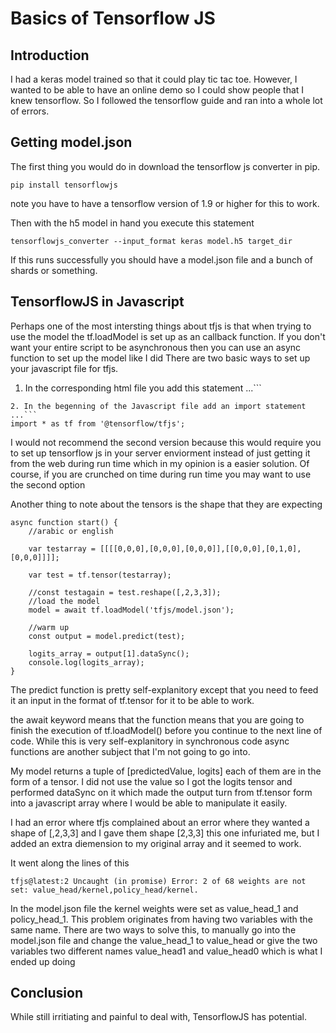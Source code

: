 
# Basics of Tensorflow JS

## Introduction
I had a keras model trained so that it could play tic tac toe. However, I wanted to be able to have an online demo so I could show people that I knew tensorflow. So I followed the tensorflow guide and ran into a whole lot of errors.

## Getting model.json
The first thing you would do in download the tensorflow js converter in pip.
```
pip install tensorflowjs
```
note you have to have a tensorflow version of 1.9 or higher for this to work.

Then with the h5 model in hand you execute this statement
```
tensorflowjs_converter --input_format keras model.h5 target_dir
```
If this runs successfully you should have a model.json file and a bunch of shards or something.
## TensorflowJS in Javascript
Perhaps one of the most intersting things about tfjs is that when trying to use the model the tf.loadModel is set up as an callback function. If you don't want your entire script to be asynchronous then you can use an async function to set up the model like I did	
There are two basic ways to set up your javascript file for tfjs.
1. In the corresponding html file you add this statement
...```
<script src="https://cdn.jsdelivr.net/npm/@tensorflow/tfjs@latest"> </script>
```
2. In the begenning of the Javascript file add an import statement
...```
import * as tf from '@tensorflow/tfjs';
```
I would not recommend the second version because this would require you to set up tensorflow js in your server enviorment instead of just getting it from the web during run time which in my opinion is a easier solution. Of course, if you are crunched on time during run time you may want to use the second option

Another thing to note about the tensors is the shape that they are expecting
```
async function start() {
    //arabic or english
    
    var testarray = [[[[0,0,0],[0,0,0],[0,0,0]],[[0,0,0],[0,1,0],[0,0,0]]]];

    var test = tf.tensor(testarray);

    //const testagain = test.reshape([,2,3,3]);
    //load the model 
    model = await tf.loadModel('tfjs/model.json');
    
    //warm up 
    const output = model.predict(test);
    
    logits_array = output[1].dataSync();
    console.log(logits_array);
}
```
The predict function is pretty self-explanitory except that you need to feed it an input in the format of tf.tensor for it to be able to work.

the await keyword means that the function means that you are going to finish the execution of tf.loadModel() before you continue to the next line of code. While this is very self-explanitory in synchronous code async functions are another subject that I'm not going to go into.

My model returns a tuple of [predictedValue, logits] each of them are in the form of a tensor. I did not use the value so I got the logits tensor and performed dataSync on it which made the output turn from tf.tensor form into a javascript array where I would be able to manipulate it easily.

I had an error where tfjs complained about an error where they wanted a shape of [,2,3,3] and I gave them shape [2,3,3] this one infuriated me, but I added an extra diemension to my original array and it seemed to work.

It went along the lines of this 
```
tfjs@latest:2 Uncaught (in promise) Error: 2 of 68 weights are not set: value_head/kernel,policy_head/kernel.
```
In the model.json file the kernel weights were set as value_head_1 and policy_head_1. This problem originates from having two variables with the same name. There are two ways to solve this, to manually go into the model.json file and change the value_head_1 to value_head or give the two variables two different names value_head1 and value_head0 which is what I ended up doing

## Conclusion
While still irritiating and painful to deal with, TensorflowJS has potential.